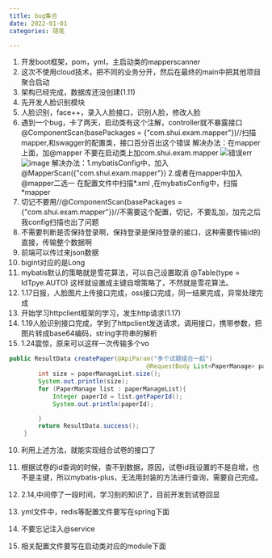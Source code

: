 ```yaml
---
title: bug集合
date: 2022-01-01
categories: 随笔

---
```

1. 开发boot框架，pom，yml，主启动类的mapperscanner
2. 这次不使用cloud技术，把不同的业务分开，然后在最终的main中把其他项目聚合启动
3. 架构已经完成，数据库还没创建(1.11)
4. 先开发人脸识别模块
5. 人脸识别，face++，录入人脸接口，识别人脸，修改人脸
6. 遇到一个bug，卡了两天，启动类有这个注解，controller就不暴露接口@ComponentScan(basePackages = {"com.shui.exam.mapper"})//扫描mapper,和swagger的配置类，接口百分百出这个错误
解决办法：在mapper上面，加@mapper 不要在启动类上加com.shui.exam.mapper
![错误err](https://cdn.jsdelivr.net/gh/ShuiLinzi/blog-image@master/错误err.jpg)
![image](https://cdn.jsdelivr.net/gh/ShuiLinzi/blog-image@master/image.5n0i8x2y5lc0.jpg)
解决办法：1.mybatisConfig中，加入@MapperScan({"com.shui.exam.mapper"})
            2.或者在mapper中加入@mapper二选一
在配置文件中扫描*.xml ,在mybatisConfig中，扫描*mapper
1. 切记不要用//@ComponentScan(basePackages = {"com.shui.exam.mapper"})//不需要这个配置，切记，不要乱加，加完之后我config扫描也出了问题
2. 不需要判断是否保持登录啊，保持登录是保持登录的接口，这种需要传输id的直接，传输整个数据啊
3. 前端可以传过来json数据
4. bigint对应的是Long
5. mybatis默认的策略就是雪花算法，可以自己设置取消
   @Table(type = IdTpye.AUTO)
   这样就设置成主键自增策略了，不然就是雪花算法。
6. 1.17日报，人脸图片上传接口完成，oss接口完成，同一结果完成，异常处理完成
7. 开始学习httpclient框架的学习，发生http请求(1.17)
8. 1.19人脸识别接口完成，学到了httpclient发送请求，调用接口，携带参数，把图片转成base64编码，string字符串的解析
9. 1.24震惊，原来可以这样一次传输多个vo
```java
public ResultData createPaper(@ApiParam("多个试题组合一起")
                                      @RequestBody List<PaperManage> paperManageList){
        int size = paperManageList.size();
        System.out.println(size);
        for (PaperManage list : paperManageList){
            Integer paperId = list.getPaperId();
            System.out.println(paperId);

        }
        return ResultData.success();
    }
```
10. 利用上述方法，就能实现组合试卷的接口了
11. 根据试卷的id查询的时候，查不到数据，原因，试卷id我设置的不是自增，也不是主键，所以mybatis-plus，无法用封装的方法进行查询，需要自己完成。
12. 2.14,中间停了一段时间，学习别的知识了，目前开发到试卷回显


13. yml文件中，redis等配置文件要写在spring下面
14. 不要忘记注入@service
15. 相关配置文件要写在启动类对应的module下面